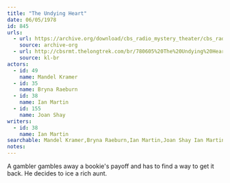 ```yaml
---
title: "The Undying Heart"
date: 06/05/1978
id: 845
urls: 
  - url: https://archive.org/download/cbs_radio_mystery_theater/cbs_radio_mystery_theater-0801-0850.zip/cbs_radio_mystery_theater-0801-0850%2Fcbsrmt_0845_the_undying_heart.mp3
    source: archive-org
  - url: http://cbsrmt.thelongtrek.com/br/780605%20The%20Undying%20Heart%20-%20WBBM.mp3
    source: kl-br
actors:  
  - id: 49
    name: Mandel Kramer  
  - id: 35
    name: Bryna Raeburn  
  - id: 38
    name: Ian Martin  
  - id: 155
    name: Joan Shay
writers:  
  - id: 38
    name: Ian Martin
searchable: Mandel Kramer,Bryna Raeburn,Ian Martin,Joan Shay Ian Martin
notes:  
---
```

A gambler gambles away a bookie's payoff and has to find a way to get it back. He decides to ice a rich aunt.